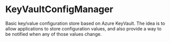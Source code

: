 # KeyVaultConfigManager

Basic key/value configuration store based on Azure KeyVault. The idea is to allow applications
to store configuration values, and also provide a way to be notified when any of those values change.
